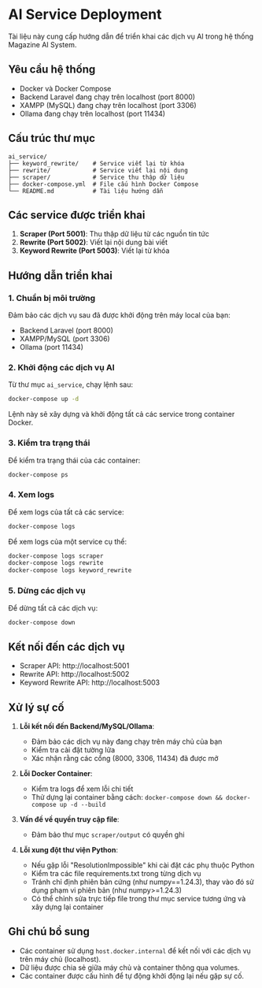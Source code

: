 # AI Service Deployment

Tài liệu này cung cấp hướng dẫn để triển khai các dịch vụ AI trong hệ thống Magazine AI System.

## Yêu cầu hệ thống

- Docker và Docker Compose
- Backend Laravel đang chạy trên localhost (port 8000)
- XAMPP (MySQL) đang chạy trên localhost (port 3306)
- Ollama đang chạy trên localhost (port 11434)

## Cấu trúc thư mục

```
ai_service/
├── keyword_rewrite/    # Service viết lại từ khóa
├── rewrite/            # Service viết lại nội dung
├── scraper/            # Service thu thập dữ liệu
├── docker-compose.yml  # File cấu hình Docker Compose
└── README.md           # Tài liệu hướng dẫn
```

## Các service được triển khai

1. **Scraper (Port 5001)**: Thu thập dữ liệu từ các nguồn tin tức
2. **Rewrite (Port 5002)**: Viết lại nội dung bài viết
3. **Keyword Rewrite (Port 5003)**: Viết lại từ khóa

## Hướng dẫn triển khai

### 1. Chuẩn bị môi trường

Đảm bảo các dịch vụ sau đã được khởi động trên máy local của bạn:
- Backend Laravel (port 8000)
- XAMPP/MySQL (port 3306)
- Ollama (port 11434)

### 2. Khởi động các dịch vụ AI

Từ thư mục `ai_service`, chạy lệnh sau:

```bash
docker-compose up -d
```

Lệnh này sẽ xây dựng và khởi động tất cả các service trong container Docker.

### 3. Kiểm tra trạng thái

Để kiểm tra trạng thái của các container:

```bash
docker-compose ps
```

### 4. Xem logs

Để xem logs của tất cả các service:

```bash
docker-compose logs
```

Để xem logs của một service cụ thể:

```bash
docker-compose logs scraper
docker-compose logs rewrite
docker-compose logs keyword_rewrite
```

### 5. Dừng các dịch vụ

Để dừng tất cả các dịch vụ:

```bash
docker-compose down
```

## Kết nối đến các dịch vụ

- Scraper API: http://localhost:5001
- Rewrite API: http://localhost:5002
- Keyword Rewrite API: http://localhost:5003

## Xử lý sự cố

1. **Lỗi kết nối đến Backend/MySQL/Ollama**:
   - Đảm bảo các dịch vụ này đang chạy trên máy chủ của bạn
   - Kiểm tra cài đặt tường lửa
   - Xác nhận rằng các cổng (8000, 3306, 11434) đã được mở

2. **Lỗi Docker Container**:
   - Kiểm tra logs để xem lỗi chi tiết
   - Thử dựng lại container bằng cách: `docker-compose down && docker-compose up -d --build`

3. **Vấn đề về quyền truy cập file**:
   - Đảm bảo thư mục `scraper/output` có quyền ghi
   
4. **Lỗi xung đột thư viện Python**:
   - Nếu gặp lỗi "ResolutionImpossible" khi cài đặt các phụ thuộc Python
   - Kiểm tra các file requirements.txt trong từng dịch vụ
   - Tránh chỉ định phiên bản cứng (như numpy==1.24.3), thay vào đó sử dụng phạm vi phiên bản (như numpy>=1.24.3)
   - Có thể chỉnh sửa trực tiếp file trong thư mục service tương ứng và xây dựng lại container

## Ghi chú bổ sung

- Các container sử dụng `host.docker.internal` để kết nối với các dịch vụ trên máy chủ (localhost).
- Dữ liệu được chia sẻ giữa máy chủ và container thông qua volumes.
- Các container được cấu hình để tự động khởi động lại nếu gặp sự cố. 